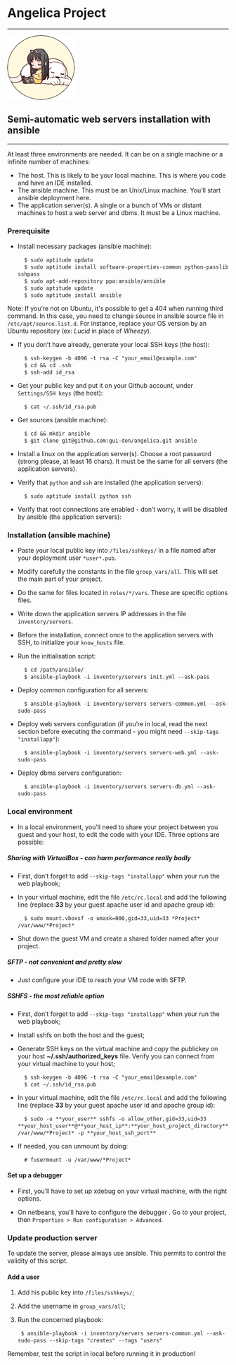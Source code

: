 # Angelica Project #
---

___________________________________![angelica](ange.png)___________________________________

## Semi-automatic web servers installation with ansible ##

---

At least three environments are needed. It can be on a single machine or a infinite number of machines:

- The host. This is likely to be your local machine. This is where you code and have an IDE installed.
- The ansible machine. This must be an Unix/Linux machine. You’ll start ansible deployment here.
- The application server(s). A single or a bunch of VMs or distant machines to host a web server and dbms. It must be a Linux machine.


### Prerequisite ###

- Install necessary packages (ansible machine):

        $ sudo aptitude update
        $ sudo aptitude install software-properties-common python-passlib sshpass
        $ sudo apt-add-repository ppa:ansible/ansible
        $ sudo aptitude update
        $ sudo aptitude install ansible

Note: If you’re not on Ubuntu, it's possible to get a 404 when running third command. In this case, you need to change source in ansible source file in `/etc/apt/source.list.d`. For instance, replace your OS version by an Ubuntu repository (ex: *Lucid* in place of *Wheezy*).

- If you don’t have already, generate your local SSH keys (the host):

        $ ssh-keygen -b 4096 -t rsa -C "your_email@example.com"
        $ cd && cd .ssh
        $ ssh-add id_rsa

- Get your public key and put it on your Github account, under `Settings/SSH keys` (the host):

        $ cat ~/.ssh/id_rsa.pub

- Get sources (ansible machine):

        $ cd && mkdir ansible
        $ git clone git@github.com:gui-don/angelica.git ansible

- Install a linux on the application server(s). Choose a root password (strong please, at least 16 chars). It must be the same for all servers (the application servers).

- Verify that `python` and `ssh` are installed (the application servers):

        $ sudo aptitude install python ssh

- Verify that root connections are enabled - don’t worry, it will be disabled by ansible (the application servers):

### Installation (ansible machine) ###

- Paste your local public key into `/files/sshkeys/` in a file named after your deployment user `*user*.pub`.

- Modify carefully the constants in the file `group_vars/all`. This will set the main part of your project.

- Do the same for files located in `roles/*/vars`. These are specific options files.

- Write down the application servers IP addresses in the file `inventory/servers`.

- Before the installation, connect once to the application servers with SSH, to initialize your `know_hosts` file.

- Run the initialisation script:

        $ cd /path/ansible/
        $ ansible-playbook -i inventory/servers init.yml --ask-pass

- Deploy common configuration for all servers:

        $ ansible-playbook -i inventory/servers servers-common.yml --ask-sudo-pass

- Deploy web servers configuration (if you’re in local, read the next section before executing the command - you might need `--skip-tags "installapp"`):

        $ ansible-playbook -i inventory/servers servers-web.yml --ask-sudo-pass

- Deploy dbms servers configuration:

        $ ansible-playbook -i inventory/servers servers-db.yml --ask-sudo-pass

### Local environment ###

- In a local environment, you’ll need to share your project between you guest and your host, to edit the code with your IDE. Three options are possible:

##### Sharing with VirtualBox - can harm performance really badly #####

- First, don’t forget to add `--skip-tags "installapp"` when your run the web playbook;

- In your virtual machine, edit the file `/etc/rc.local` and add the following line (replace **33** by your guest apache user id and apache group id):

        $ sudo mount.vboxsf -o umask=000,gid=33,uid=33 *Project* /var/www/*Project*

- Shut down the guest VM and create a shared folder named after your project.

##### SFTP - not convenient and pretty slow #####

- Just configure your IDE to reach your VM code with SFTP.

##### SSHFS - the most reliable option #####

- First, don’t forget to add `--skip-tags "installapp"` when your run the web playbook;

- Install sshfs on both the host and the guest;

- Generate SSH keys on the virtual machine and copy the publickey on your host **~/.ssh/authorized_keys** file. Verify you can connect from your virtual machine to your host;

        $ ssh-keygen -b 4096 -t rsa -C "your_email@example.com"
        $ cat ~/.ssh/id_rsa.pub

- In your virtual machine, edit the file `/etc/rc.local` and add the following line (replace **33** by your guest apache user id and apache group id):

        $ sudo -u **your_user** sshfs -o allow_other,gid=33,uid=33 **your_host_user**@**your_host_ip**:**your_host_project_directory** /var/www/*Project* -p **your_host_ssh_port**

- If needed, you can unmount by doing:

        # fusermount -u /var/www/*Project*

#### Set up a debugger ####

- First, you’ll have to set up xdebug on your virtual machine, with the right options.

- On netbeans, you’ll have to configure the debugger . Go to your project, then `Properties > Run configuration > Advanced`.

### Update production server ###

To update the server, please always use ansible. This permits to control the validity of this script.

#### Add a user ####

1. Add his public key into `/files/sshkeys/`;

2. Add the username in `group_vars/all`;

3. Run the concerned playbook:

        $ ansible-playbook -i inventory/servers servers-common.yml --ask-sudo-pass --skip-tags "creates" --tags "users"

Remember, test the script in local before running it in production!
